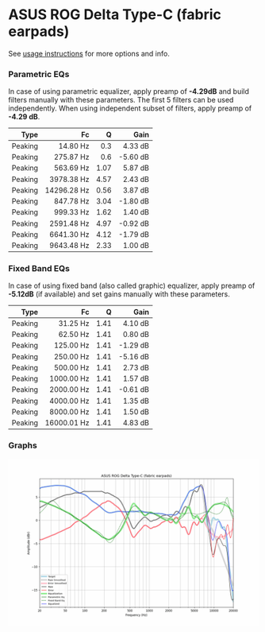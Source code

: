 # ASUS ROG Delta Type-C (fabric earpads)
See [usage instructions](https://github.com/jaakkopasanen/AutoEq#usage) for more options and info.

### Parametric EQs
In case of using parametric equalizer, apply preamp of **-4.29dB** and build filters manually
with these parameters. The first 5 filters can be used independently.
When using independent subset of filters, apply preamp of **-4.29 dB**.

| Type    | Fc          |    Q | Gain     |
|--------:|------------:|-----:|---------:|
| Peaking | 14.80 Hz    | 0.3  | 4.33 dB  |
| Peaking | 275.87 Hz   | 0.6  | -5.60 dB |
| Peaking | 563.69 Hz   | 1.07 | 5.87 dB  |
| Peaking | 3978.38 Hz  | 4.57 | 2.43 dB  |
| Peaking | 14296.28 Hz | 0.56 | 3.87 dB  |
| Peaking | 847.78 Hz   | 3.04 | -1.80 dB |
| Peaking | 999.33 Hz   | 1.62 | 1.40 dB  |
| Peaking | 2591.48 Hz  | 4.97 | -0.92 dB |
| Peaking | 6641.30 Hz  | 4.12 | -1.79 dB |
| Peaking | 9643.48 Hz  | 2.33 | 1.00 dB  |

### Fixed Band EQs
In case of using fixed band (also called graphic) equalizer, apply preamp of **-5.12dB**
(if available) and set gains manually with these parameters.

| Type    | Fc          |    Q | Gain     |
|--------:|------------:|-----:|---------:|
| Peaking | 31.25 Hz    | 1.41 | 4.10 dB  |
| Peaking | 62.50 Hz    | 1.41 | 0.80 dB  |
| Peaking | 125.00 Hz   | 1.41 | -1.29 dB |
| Peaking | 250.00 Hz   | 1.41 | -5.16 dB |
| Peaking | 500.00 Hz   | 1.41 | 2.73 dB  |
| Peaking | 1000.00 Hz  | 1.41 | 1.57 dB  |
| Peaking | 2000.00 Hz  | 1.41 | -0.61 dB |
| Peaking | 4000.00 Hz  | 1.41 | 1.35 dB  |
| Peaking | 8000.00 Hz  | 1.41 | 1.50 dB  |
| Peaking | 16000.01 Hz | 1.41 | 4.83 dB  |

### Graphs
![](./ASUS%20ROG%20Delta%20Type-C%20(fabric%20earpads).png)